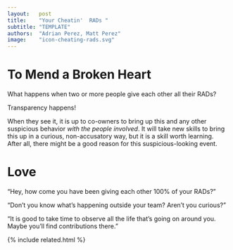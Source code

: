 ```yaml
---
layout:   post
title:    "Your Cheatin'  RADs "
subtitle: "TEMPLATE"
authors:  "Adrian Perez, Matt Perez"
image:    "icon-cheating-rads.svg"
---
```


<div style="display:none;">
 <p>What happens when two or more people give each other all their <span class='_paradigm'>RAD</span>s?</p>
</div>

<h1>To Mend a Broken Heart</h1>
 <p>What happens when two or more people give each other all their <span class='_paradigm'>RAD</span>s?</p>
 <p style="text-indent:0; ">Transparency happens!</p>
 <p style="text-indent:0; ">When they see it, it is up to co-owners to bring up this and any other suspicious behavior <em>with the people involved</em>. It will take new skills to bring this up in a curious, non-accusatory way, but it is a skill worth learning. After all, there might be a good reason for this suspicious-looking event.</p>

<h1>Love</h1>
 <p>&ldquo;Hey, how come you have been giving each other 100% of your <span class='_paradigm'>RAD</span>s?&rdquo;</p>
 <p style="text-indent:0; ">&ldquo;Don&rsquo;t you know what&rsquo;s happening outside your team? Aren&rsquo;t you curious?&rdquo;</p>
 <p style="text-indent:0; ">&ldquo;It is good to take time to observe all the life that&rsquo;s going on around you. Maybe you&rsquo;ll find contributions there.&rdquo;</p>

{% include related.html %}
